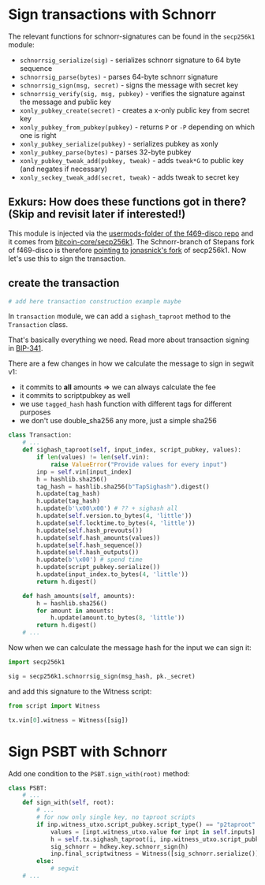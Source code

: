 # Sign transactions with Schnorr

The relevant functions for schnorr-signatures can be found in the `secp256k1` module:

- `schnorrsig_serialize(sig)` - serializes schnorr signature to 64 byte sequence
- `schnorrsig_parse(bytes)` - parses 64-byte schnorr signature
- `schnorrsig_sign(msg, secret)` - signs the message with secret key
- `schnorrsig_verify(sig, msg, pubkey)` - verifies the signature against the message and public key
- `xonly_pubkey_create(secret)` - creates a x-only public key from secret key
- `xonly_pubkey_from_pubkey(pubkey)` - returns `P` or `-P` depending on which one is right
- `xonly_pubkey_serialize(pubkey)` - serializes pubkey as xonly
- `xonly_pubkey_parse(bytes)` - parses 32-byte pubkey
- `xonly_pubkey_tweak_add(pubkey, tweak)` - adds `tweak*G` to public key (and negates if necessary)
- `xonly_seckey_tweak_add(secret, tweak)` - adds tweak to secret key

## Exkurs: How does these functions got in there? (Skip and revisit later if interested!)
This module is injected via the [usermods-folder of the f469-disco repo](https://github.com/stepansnigirev/f469-disco/tree/master/usermods/usecp256k1) and it comes from [bitcoin-core/secp256k1](https://github.com/bitcoin-core/secp256k1/tree/0d9540b13ffcd7cd44cc361b8744b93d88aa76ba). The Schnorr-branch of Stepans fork of f469-disco is therefore [pointing to](https://github.com/stepansnigirev/f469-disco/commit/3d678c5566fe7ba970be2aea5ab49f2322968242#diff-c4aa1791fc332f8ae84b0825dddc1e19) 
[jonasnick's fork](https://github.com/jonasnick/secp256k1/tree/6603c32a10eb0025ac35adc159bf9c57b8e29334) of secp256k1. 
Now let's use this to sign the transaction.

## create the transaction
```py
# add here transaction construction example maybe
```

In `transaction` module, we can add a `sighash_taproot` method to the `Transaction` class.

That's basically everything we need. Read more about transaction signing in [BIP-341](https://github.com/bitcoin/bips/blob/master/bip-0341.mediawiki).

There are a few changes in how we calculate the message to sign in segwit v1:

- it commits to **all** amounts => we can always calculate the fee
- it commits to scriptpubkey as well
- we use `tagged_hash` hash function with different tags for different purposes
- we don't use double_sha256 any more, just a simple sha256

```py
class Transaction:
    # ...
    def sighash_taproot(self, input_index, script_pubkey, values):
        if len(values) != len(self.vin):
            raise ValueError("Provide values for every input")
        inp = self.vin[input_index]
        h = hashlib.sha256()
        tag_hash = hashlib.sha256(b"TapSighash").digest()
        h.update(tag_hash)
        h.update(tag_hash)
        h.update(b'\x00\x00') # ?? + sighash all
        h.update(self.version.to_bytes(4, 'little'))
        h.update(self.locktime.to_bytes(4, 'little'))
        h.update(self.hash_prevouts())
        h.update(self.hash_amounts(values))
        h.update(self.hash_sequence())
        h.update(self.hash_outputs())
        h.update(b'\x00') # spend time
        h.update(script_pubkey.serialize())
        h.update(input_index.to_bytes(4, 'little'))
        return h.digest()

    def hash_amounts(self, amounts):
        h = hashlib.sha256()
        for amount in amounts:
            h.update(amount.to_bytes(8, 'little'))
        return h.digest()
    # ...
```

Now when we can calculate the message hash for the input we can sign it:

```py
import secp256k1

sig = secp256k1.schnorrsig_sign(msg_hash, pk._secret)
```

and add this signature to the Witness script:

```py
from script import Witness

tx.vin[0].witness = Witness([sig])
```

# Sign PSBT with Schnorr

Add one condition to the `PSBT.sign_with(root)` method:

```py
class PSBT:
    # ...
    def sign_with(self, root):
        # ...
        # for now only single key, no taproot scripts
        if inp.witness_utxo.script_pubkey.script_type() == "p2taproot":
            values = [inpt.witness_utxo.value for inpt in self.inputs]
            h = self.tx.sighash_taproot(i, inp.witness_utxo.script_pubkey, values)
            sig_schnorr = hdkey.key.schnorr_sign(h)
            inp.final_scriptwitness = Witness([sig_schnorr.serialize()])
        else:
            # segwit
    # ...
```
